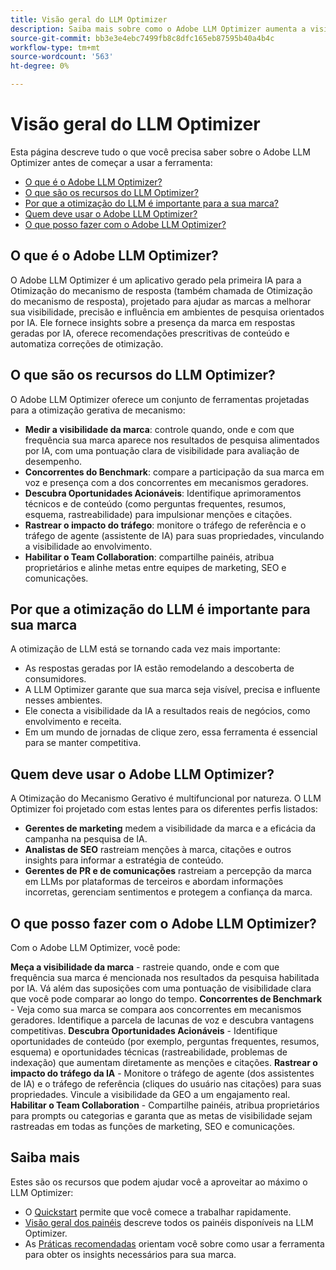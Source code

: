 ```yaml
---
title: Visão geral do LLM Optimizer
description: Saiba mais sobre como o Adobe LLM Optimizer aumenta a visibilidade da marca na pesquisa orientada por IA. Rastreie menções, citações e insights. Comece a otimizar hoje para obter melhor envolvimento e influência.
source-git-commit: bb3e3e4ebc7499fb8c8dfc165eb87595b40a4b4c
workflow-type: tm+mt
source-wordcount: '563'
ht-degree: 0%

---
```



# Visão geral do LLM Optimizer

Esta página descreve tudo o que você precisa saber sobre o Adobe LLM Optimizer antes de começar a usar a ferramenta:

* [O que é o Adobe LLM Optimizer?](#what-is-adobe-llm-optimizer)
* [O que são os recursos do LLM Optimizer?](#what-are-llm-optimizer-capabilities)
* [Por que a otimização do LLM é importante para a sua marca?](#why-llm-optimization-matters-for-your-brand)
* [Quem deve usar o Adobe LLM Optimizer?](#who-should-use-adobe-llm-optimizer)
* [O que posso fazer com o Adobe LLM Optimizer?](#what-can-i-do-with-adobe-llm-optimizer)

## O que é o Adobe LLM Optimizer?

O Adobe LLM Optimizer é um aplicativo gerado pela primeira IA para a Otimização do mecanismo de resposta (também chamada de Otimização do mecanismo de resposta), projetado para ajudar as marcas a melhorar sua visibilidade, precisão e influência em ambientes de pesquisa orientados por IA. Ele fornece insights sobre a presença da marca em respostas geradas por IA, oferece recomendações prescritivas de conteúdo e automatiza correções de otimização.

## O que são os recursos do LLM Optimizer?

O Adobe LLM Optimizer oferece um conjunto de ferramentas projetadas para a otimização gerativa de mecanismo:

* **Medir a visibilidade da marca**: controle quando, onde e com que frequência sua marca aparece nos resultados de pesquisa alimentados por IA, com uma pontuação clara de visibilidade para avaliação de desempenho.
* **Concorrentes do Benchmark**: compare a participação da sua marca em voz e presença com a dos concorrentes em mecanismos geradores.
* **Descubra Oportunidades Acionáveis**: Identifique aprimoramentos técnicos e de conteúdo (como perguntas frequentes, resumos, esquema, rastreabilidade) para impulsionar menções e citações.
* **Rastrear o impacto do tráfego**: monitore o tráfego de referência e o tráfego de agente (assistente de IA) para suas propriedades, vinculando a visibilidade ao envolvimento.
* **Habilitar o Team Collaboration**: compartilhe painéis, atribua proprietários e alinhe metas entre equipes de marketing, SEO e comunicações.

## Por que a otimização do LLM é importante para sua marca

A otimização de LLM está se tornando cada vez mais importante:

* As respostas geradas por IA estão remodelando a descoberta de consumidores.
* A LLM Optimizer garante que sua marca seja visível, precisa e influente nesses ambientes.
* Ele conecta a visibilidade da IA a resultados reais de negócios, como envolvimento e receita.
* Em um mundo de jornadas de clique zero, essa ferramenta é essencial para se manter competitiva.

## Quem deve usar o Adobe LLM Optimizer?

A Otimização do Mecanismo Gerativo é multifuncional por natureza. O LLM Optimizer foi projetado com estas lentes para os diferentes perfis listados:

* **Gerentes de marketing** medem a visibilidade da marca e a eficácia da campanha na pesquisa de IA.
* **Analistas de SEO** rastreiam menções à marca, citações e outros insights para informar a estratégia de conteúdo.
* **Gerentes de PR e de comunicações** rastreiam a percepção da marca em LLMs por plataformas de terceiros e abordam informações incorretas, gerenciam sentimentos e protegem a confiança da marca.

## O que posso fazer com o Adobe LLM Optimizer?

Com o Adobe LLM Optimizer, você pode:

**Meça a visibilidade da marca** - rastreie quando, onde e com que frequência sua marca é mencionada nos resultados da pesquisa habilitada por IA. Vá além das suposições com uma pontuação de visibilidade clara que você pode comparar ao longo do tempo.
**Concorrentes de Benchmark** - Veja como sua marca se compara aos concorrentes em mecanismos geradores. Identifique a parcela de lacunas de voz e descubra vantagens competitivas.
**Descubra Oportunidades Acionáveis** - Identifique oportunidades de conteúdo (por exemplo, perguntas frequentes, resumos, esquema) e oportunidades técnicas (rastreabilidade, problemas de indexação) que aumentam diretamente as menções e citações.
**Rastrear o impacto do tráfego da IA** - Monitore o tráfego de agente (dos assistentes de IA) e o tráfego de referência (cliques do usuário nas citações) para suas propriedades. Vincule a visibilidade da GEO a um engajamento real.
**Habilitar o Team Collaboration** - Compartilhe painéis, atribua proprietários para prompts ou categorias e garanta que as metas de visibilidade sejam rastreadas em todas as funções de marketing, SEO e comunicações.


## Saiba mais

Estes são os recursos que podem ajudar você a aproveitar ao máximo o LLM Optimizer:

* O [Quickstart](/help/overview/quick-start.md) permite que você comece a trabalhar rapidamente.
* [Visão geral dos painéis](/help/dashboards/dashboards-overview.md) descreve todos os painéis disponíveis na LLM Optimizer.
* As [Práticas recomendadas](/help/tutorials/best-practices.md) orientam você sobre como usar a ferramenta para obter os insights necessários para sua marca.






